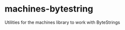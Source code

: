 machines-bytestring
===================

Utilities for the machines library to work with ByteStrings
